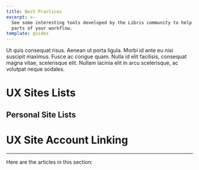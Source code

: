 ```yaml
---
title: Best Practices
excerpt: >-
  See some interesting tools developed by the Libris community to help automate
  parts of your workflow.
template: guides
---
```


Ut quis consequat risus. Aenean ut porta ligula. Morbi id ante eu nisi suscipit maximus. Fusce ac congue quam. Nulla id elit facilisis, consequat magna vitae, scelerisque elit. Nullam lacinia elit in arcu scelerisque, ac volutpat neque sodales.

# UX Sites Lists

## Personal Site Lists


# UX Site Account Linking

***

Here are the articles in this section:
